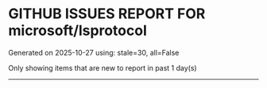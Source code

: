 
# GITHUB ISSUES REPORT FOR microsoft/lsprotocol


Generated on 2025-10-27 using: stale=30, all=False


Only showing items that are new to report in past 1 day(s)


---




















